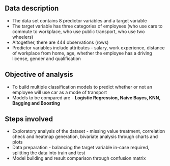 ## Data description

* The data set contains 8 predictor variables and a target variable
*	The target variable has three categories of employees (who use cars to commute to workplace, who use public transport, who use two wheelers)
*	Altogether, there are 444 observations (rows)
*	Predictor variables include attributes - salary, work experience, distance of workplace from home, age, whether the employee has a driving license, gender and qualification


## Objective of analysis
* To build multiple classification models to predict whether or not an employee will use car as a mode of transport
* Models to be compared are - **Logistic Regression, Naive Bayes, KNN, Bagging and Boosting**

## Steps involved
* Exploratory analysis of the dataset - missing value treatment, correlation check and heatmap generation, bivariate analysis through charts and plots
* Data preparation - balancing the target variable in-case required, splitting the data into train and test
* Model building and result comparison through confusion matrix

